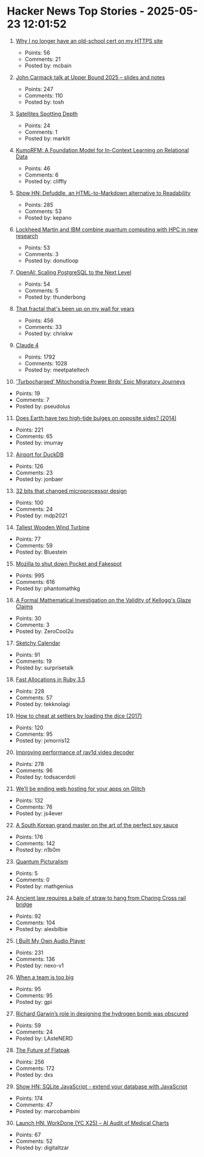 # Hacker News Top Stories - 2025-05-23 12:01:52

1. [Why I no longer have an old-school cert on my HTTPS site](https://rachelbythebay.com/w/2025/05/22/ssl/)
   - Points: 56
   - Comments: 21
   - Posted by: mcbain

2. [John Carmack talk at Upper Bound 2025 – slides and notes](https://twitter.com/ID_AA_Carmack/status/1925710474366034326)
   - Points: 247
   - Comments: 110
   - Posted by: tosh

3. [Satellites Spotting Depth](https://tech.marksblogg.com/depth-anything-v2-maxar-ai-detection.html)
   - Points: 24
   - Comments: 1
   - Posted by: marklit

4. [KumoRFM: A Foundation Model for In-Context Learning on Relational Data](https://kumo.ai/company/news/kumo-relational-foundation-model/)
   - Points: 46
   - Comments: 6
   - Posted by: cliffly

5. [Show HN: Defuddle, an HTML-to-Markdown alternative to Readability](https://github.com/kepano/defuddle)
   - Points: 285
   - Comments: 53
   - Posted by: kepano

6. [Lockheed Martin and IBM combine quantum computing with HPC in new research](https://www.ibm.com/quantum/blog/lockheed-martin-sqd)
   - Points: 53
   - Comments: 3
   - Posted by: donutloop

7. [OpenAI: Scaling PostgreSQL to the Next Level](https://www.pixelstech.net/article/1747708863-openai%3a-scaling-postgresql-to-the-next-level)
   - Points: 54
   - Comments: 5
   - Posted by: thunderbong

8. [That fractal that's been up on my wall for years](https://chriskw.xyz/2025/05/21/Fractal/)
   - Points: 456
   - Comments: 33
   - Posted by: chriskw

9. [Claude 4](https://www.anthropic.com/news/claude-4)
   - Points: 1792
   - Comments: 1028
   - Posted by: meetpateltech

10. ['Turbocharged' Mitochondria Power Birds' Epic Migratory Journeys](https://www.quantamagazine.org/turbocharged-mitochondria-power-birds-epic-migratory-journeys-20250519/)
   - Points: 19
   - Comments: 7
   - Posted by: pseudolus

11. [Does Earth have two high-tide bulges on opposite sides? (2014)](http://physics.stackexchange.com/questions/121830/does-earth-really-have-two-high-tide-bulges-on-opposite-sides)
   - Points: 221
   - Comments: 65
   - Posted by: imurray

12. [Airport for DuckDB](https://airport.query.farm/)
   - Points: 126
   - Comments: 23
   - Posted by: jonbaer

13. [32 bits that changed microprocessor design](https://spectrum.ieee.org/bellmac-32-ieee-milestone)
   - Points: 100
   - Comments: 24
   - Posted by: mdp2021

14. [Tallest Wooden Wind Turbine](https://modvion.com/)
   - Points: 77
   - Comments: 59
   - Posted by: Bluestein

15. [Mozilla to shut down Pocket and Fakespot](https://support.mozilla.org/en-US/kb/future-of-pocket)
   - Points: 995
   - Comments: 616
   - Posted by: phantomathkg

16. [A Formal Mathematical Investigation on the Validity of Kellogg's Glaze Claims](https://old.reddit.com/r/theydidthemath/comments/1iljmig/_/)
   - Points: 30
   - Comments: 3
   - Posted by: ZeroCool2u

17. [Sketchy Calendar](https://www.inkandswitch.com/ink/notes/sketchy-calendar/)
   - Points: 91
   - Comments: 19
   - Posted by: surprisetalk

18. [Fast Allocations in Ruby 3.5](https://railsatscale.com/2025-05-21-fast-allocations-in-ruby-3-5/)
   - Points: 228
   - Comments: 57
   - Posted by: tekknolagi

19. [How to cheat at settlers by loading the dice (2017)](https://izbicki.me/blog/how-to-cheat-at-settlers-of-catan-by-loading-the-dice-and-prove-it-with-p-values.html)
   - Points: 120
   - Comments: 95
   - Posted by: jxmorris12

20. [Improving performance of rav1d video decoder](https://ohadravid.github.io/posts/2025-05-rav1d-faster/)
   - Points: 278
   - Comments: 96
   - Posted by: todsacerdoti

21. [We’ll be ending web hosting for your apps on Glitch](https://blog.glitch.com/post/changes-are-coming-to-glitch/)
   - Points: 132
   - Comments: 76
   - Posted by: js4ever

22. [A South Korean grand master on the art of the perfect soy sauce](https://www.theguardian.com/world/2025/may/21/without-time-there-is-no-flavour-a-south-korean-grand-master-on-the-art-of-the-perfect-soy-sauce)
   - Points: 176
   - Comments: 142
   - Posted by: n1b0m

23. [Quantum Picturalism](https://quantuminpictures.org/)
   - Points: 5
   - Comments: 0
   - Posted by: mathgenius

24. [Ancient law requires a bale of straw to hang from Charing Cross rail bridge](https://www.ianvisits.co.uk/articles/ancient-law-requires-a-bale-of-hay-to-hang-from-charing-cross-rail-bridge-81318/)
   - Points: 92
   - Comments: 104
   - Posted by: alexbilbie

25. [I Built My Own Audio Player](https://nexo.sh/posts/why-i-built-a-native-mp3-player-in-swiftui/)
   - Points: 231
   - Comments: 136
   - Posted by: nexo-v1

26. [When a team is too big](https://blog.alexewerlof.com/p/when-a-team-is-too-big)
   - Points: 95
   - Comments: 95
   - Posted by: gpi

27. [Richard Garwin’s role in designing the hydrogen bomb was obscured](https://www.nytimes.com/2025/05/19/science/richard-garwin-hydrogen-bomb.html)
   - Points: 59
   - Comments: 24
   - Posted by: LAsteNERD

28. [The Future of Flatpak](https://lwn.net/Articles/1020571/)
   - Points: 256
   - Comments: 172
   - Posted by: dxs

29. [Show HN: SQLite JavaScript - extend your database with JavaScript](https://github.com/sqliteai/sqlite-js)
   - Points: 174
   - Comments: 47
   - Posted by: marcobambini

30. [Launch HN: WorkDone (YC X25) – AI Audit of Medical Charts](undefined)
   - Points: 67
   - Comments: 52
   - Posted by: digitaltzar

